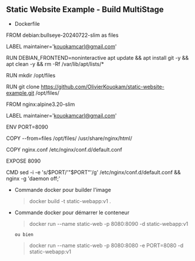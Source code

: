 Static Website Example - Build MultiStage
-----------------------------------------
 - Dockerfile

FROM debian:bullseye-20240722-slim as files

LABEL maintainer='kouokamcarl@gmail.com'

RUN DEBIAN_FRONTEND=noninteractive apt update && apt install git -y && apt clean -y && rm -Rf /var/lib/apt/lists/*

RUN mkdir /opt/files

RUN git clone https://github.com/OlivierKouokam/static-website-example.git /opt/files/

FROM nginx:alpine3.20-slim

LABEL maintainer='kouokamcarl@gmail.com'

ENV PORT=8090

COPY --from=files /opt/files/ /usr/share/nginx/html/

COPY nginx.conf /etc/nginx/conf.d/default.conf

EXPOSE 8090

CMD sed -i -e 's/$PORT/'"$PORT"'/g' /etc/nginx/conf.d/default.conf && nginx -g 'daemon off;'

 - Commande docker pour builder l'image

    > docker build -t static-webapp:v1 .

 - Commande docker pour démarrer le conteneur

    > docker run --name static-web -p 8080:8090 -d static-webapp:v1

       ou bien

    > docker run --name static-web -p 8080:8080 -e PORT=8080 -d static-webapp:v1
